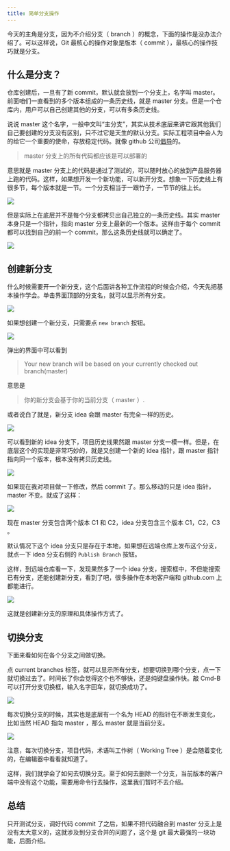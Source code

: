 ```yaml
---
title: 简单分支操作
---
```


今天的主角是分支，因为不介绍分支（ branch ）的概念，下面的操作是没办法介绍了。可以这样说，Git 最核心的操作对象是版本（ commit ），最核心的操作技巧就是分支。

## 什么是分支？

仓库创建后，一旦有了新 commit，默认就会放到一个分支上，名字叫 master。前面咱们一直看到的多个版本组成的一条历史线，就是 master 分支。但是一个仓库内，用户可以自己创建其他的分支，可以有多条历史线。

说说 master 这个名字，一般中文叫“主分支”，其实从技术底层来讲它跟其他我们自己要创建的分支没有区别，只不过它是天生的默认分支。实际工程项目中会人为的给它一个重要的使命，存放稳定代码。就像 github 公司[倡导](http://scottchacon.com/2011/08/31/github-flow.html)的。

> master 分支上的所有代码都应该是可以部署的

意思就是 master 分支上的代码是通过了测试的，可以随时放心的放到产品服务器上跑的代码。这样，如果想开发一个新功能，可以新开分支。想象一下历史线上有很多节，每个版本就是一节。一个分支相当于一跟竹子，一节节的往上长。

![](https://happypeter.github.io/images/2019031501.jpg)

但是实际上在底层并不是每个分支都拷贝出自己独立的一条历史线。其实 master 本身只是一个指针，指向 master 分支上最新的一个版本。这样由于每个 commit 都可以找到自己的前一个 commit，那么这条历史线就可以确定了。

![](https://happypeter.github.io/images/2019031502.jpg)


## 创建新分支

什么时候需要开一个新分支，这个后面讲各种工作流程的时候会介绍，今天先把基本操作学会。单击界面顶部的分支名，就可以显示所有分支。

![](https://happypeter.github.io/images/2019031503.jpg)

如果想创建一个新分支，只需要点 `new branch` 按钮。

![](https://happypeter.github.io/images/2019031902.jpg)

弹出的界面中可以看到

> Your new branch will be based on your currently checked out branch(master)

意思是

> 你的新分支会基于你的当前分支（ master ）.

或者说白了就是，新分支 idea 会跟 master 有完全一样的历史。

![](https://happypeter.github.io/images/2019031505.jpg)


可以看到新的 idea 分支下，项目历史线果然跟 master 分支一模一样。但是，在底层这个的实现是非常巧妙的，就是又创建一个新的 idea 指针，跟 master 指针指向同一个版本，根本没有拷贝历史线。

![](https://happypeter.github.io/images/2019031506.jpg)

如果现在我对项目做一下修改，然后 commit 了。那么移动的只是 idea 指针，master 不变。就成了这样：

![](https://happypeter.github.io/images/2019031507.jpg)

现在 master 分支包含两个版本 C1 和 C2，idea 分支包含三个版本 C1，C2，C3 。

默认情况下这个 idea 分支只是存在于本地，如果想在远端仓库上发布这个分支，就点一下 idea 分支右侧的 `Publish Branch` 按钮。

这样，到远端仓库看一下，发现果然多了一个 idea 分支，搜索框中，不但能搜索已有分支，还能创建新分支，看到了吧，很多操作在本地客户端和 github.com 上都能进行。

![](https://happypeter.github.io/images/2019031508.jpg)

这就是创建新分支的原理和具体操作方式了。

## 切换分支

下面来看如何在各个分支之间做切换。

点 current branches 标签，就可以显示所有分支，想要切换到哪个分支，点一下就切换过去了。时间长了你会觉得这个也不够快，还是纯键盘操作快。敲 Cmd-B 可以打开分支切换框，输入名字回车，就切换成功了。

![](https://happypeter.github.io/images/2019031509.jpg)

每次切换分支的时候，其实也是底层有一个名为 HEAD 的指针在不断发生变化，比如当然 HEAD 指向 master ，那么 master 就是当前分支。

![](https://happypeter.github.io/images/2019031510.jpg)

注意，每次切换分支，项目代码，术语叫工作树（ Working Tree ）是会随着变化的，在编辑器中看看就知道了。

这样，我们就学会了如何去切换分支。至于如何去删除一个分支，当前版本的客户端中没有这个功能，需要用命令行去操作，这里我们暂时不去介绍。

## 总结

只开测试分支，调好代码 commit 了之后，如果不把代码融合到 master 分支上是没有太大意义的，这就涉及到分支合并的问题了，这个是 git 最大最强的一块功能，后面介绍。
